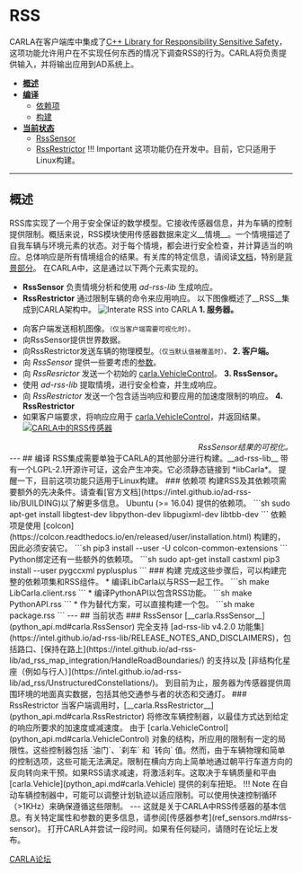 # RSS
CARLA在客户端库中集成了[C++ Library for Responsibility Sensitive Safety](https://github.com/intel/ad-rss-lib)，这项功能允许用户在不实现任何东西的情况下调查RSS的行为。CARLA将负责提供输入，并将输出应用到AD系统上。
*   [__概述__](#overview)
*   [__编译__](#compilation)
	*   [依赖项](#dependencies)
	*   [构建](#build)
*	[__当前状态__](#current-state)
	*   [RssSensor](#rsssensor)
	*   [RssRestrictor](#rssrestrictor)
!!! Important
    这项功能仍在开发中。目前，它只适用于Linux构建。
---
## 概述
RSS库实现了一个用于安全保证的数学模型。它接收传感器信息，并为车辆的控制提供限制。概括来说，RSS模块使用传感器数据来定义__情境__。一个情境描述了自我车辆与环境元素的状态。对于每个情境，都会进行安全检查，并计算适当的响应。总体响应是所有情境组合的结果。有关库的特定信息，请阅读[文档](https://intel.github.io/ad-rss-lib/)，特别是[背景部分](https://intel.github.io/ad-rss-lib/ad_rss/Overview/)。
在CARLA中，这是通过以下两个元素实现的。
*	__RssSensor__ 负责情境分析和使用 *ad-rss-lib* 生成响应。
*	__RssRestrictor__ 通过限制车辆的命令来应用响应。
以下图像概述了__RSS__集成到CARLA架构中。
![Interate RSS into CARLA](img/rss_carla_integration_architecture.png)
__1. 服务器。__
- 向客户端发送相机图像。<small>（仅当客户端需要可视化时）。</small>
- 向RssSensor提供世界数据。
- 向RssRestrictor发送车辆的物理模型。<small>（仅当默认值被覆盖时）。</small>
__2. 客户端。__
- 向 *RssSensor* 提供一些要考虑的[参数](https://intel.github.io/ad-rss-lib/ad_rss/Appendix-ParameterDiscussion/)。
- 向 *RssResrictor* 发送一个初始的 [carla.VehicleControl](python_api.md#carla.VehicleControl)。
__3. RssSensor。__
- 使用 *ad-rss-lib* 提取情境，进行安全检查，并生成响应。
- 向 *RssRestrictor* 发送一个包含适当响应和要应用的加速度限制的响应。
__4. RssRestrictor__
- 如果客户端要求，将响应应用于 [carla.VehicleControl](python_api.md#carla.VehicleControl)，并返回结果。
[![CARLA中的RSS传感器](img/rss_carla_integration.png)](https://www.youtube.com/watch?v=UxKPXPT2T8Q)
<div style="text-align: right"><i>RssSensor结果的可视化。</i></div>
---
## 编译
RSS集成需要单独于CARLA的其他部分进行构建。__ad-rss-lib__ 带有一个LGPL-2.1开源许可证，这会产生冲突。它必须静态链接到 *libCarla*。
提醒一下，目前这项功能只适用于Linux构建。
### 依赖项
构建RSS及其依赖项需要额外的先决条件。请查看[官方文档](https://intel.github.io/ad-rss-lib/BUILDING)以了解更多信息。
Ubuntu (>= 16.04) 提供的依赖项。
```sh
sudo apt-get install libgtest-dev libpython-dev libpugixml-dev libtbb-dev
```
依赖项是使用 [colcon](https://colcon.readthedocs.io/en/released/user/installation.html) 构建的，因此必须安装它。
```sh
pip3 install --user -U colcon-common-extensions
```
Python绑定还有一些额外的依赖项。
```sh
sudo apt-get install castxml
pip3 install --user pygccxml pyplusplus
```
### 构建
完成这些步骤后，可以构建完整的依赖项集和RSS组件。
*	编译LibCarla以与RSS一起工作。
```sh
make LibCarla.client.rss
```
*	编译PythonAPI以包含RSS功能。
```sh
make PythonAPI.rss
```
*	作为替代方案，可以直接构建一个包。
```sh
make package.rss
```
---
## 当前状态
### RssSensor
[__carla.RssSensor__](python_api.md#carla.RssSensor) 完全支持 [ad-rss-lib v4.2.0 功能集](https://intel.github.io/ad-rss-lib/RELEASE_NOTES_AND_DISCLAIMERS)，包括路口、[保持在路上](https://intel.github.io/ad-rss-lib/ad_rss_map_integration/HandleRoadBoundaries/) 的支持以及 [非结构化星座（例如与行人）](https://intel.github.io/ad-rss-lib/ad_rss/UnstructuredConstellations/)。
到目前为止，服务器为传感器提供周围环境的地面真实数据，包括其他交通参与者的状态和交通灯。
### RssRestrictor
当客户端调用时，[__carla.RssRestrictor__](python_api.md#carla.RssRestrictor) 将修改车辆控制器，以最佳方式达到给定的响应所要求的加速度或减速度。
由于 [carla.VehicleControl](python_api.md#carla.VehicleControl) 对象的结构，所应用的限制有一定的局限性。这些控制器包括 `油门`、`刹车` 和 `转向` 值。然而，由于车辆物理和简单的控制选项，这些可能无法满足。限制在横向方向上简单地通过朝平行车道方向的反向转向来干预。如果RSS请求减速，将激活刹车。这取决于车辆质量和平由 [carla.Vehicle](python_api.md#carla.Vehicle) 提供的刹车扭矩。
!!! Note
    在自动车辆控制器中，可能可以调整计划轨迹以适应限制。可以使用快速控制循环（>1KHz）来确保遵循这些限制。
---
这就是关于CARLA中RSS传感器的基本信息。有关特定属性和参数的更多信息，请参阅[传感器参考](ref_sensors.md#rss-sensor)。
打开CARLA并尝试一段时间。如果有任何疑问，请随时在论坛上发布。
<div class="build-buttons">
<p>
<a href="https://github.com/carla-simulator/carla/discussions/" target="_blank" class="btn btn-neutral" title="前往CARLA论坛">
CARLA论坛</a>
</p>
</div>


